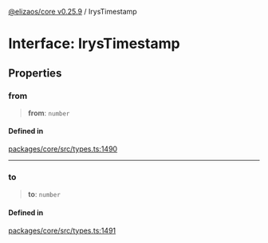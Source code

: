 [@elizaos/core v0.25.9](../index.md) / IrysTimestamp

# Interface: IrysTimestamp

## Properties

### from

> **from**: `number`

#### Defined in

[packages/core/src/types.ts:1490](https://github.com/Shelpin/aeternalsv2/blob/main/packages/core/src/types.ts#L1490)

***

### to

> **to**: `number`

#### Defined in

[packages/core/src/types.ts:1491](https://github.com/Shelpin/aeternalsv2/blob/main/packages/core/src/types.ts#L1491)
